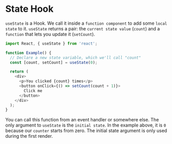 # State Hook

`useState` is a Hook. We call it inside a `function component` to add some `local state` to it. `useState` returns a pair: the `current state value` (`count`) and a `function` that lets you update it (`setCount`).

```js
import React, { useState } from 'react';

function Example() {
  // Declare a new state variable, which we'll call "count"
  const [count, setCount] = useState(0);

  return (
    <div>
      <p>You clicked {count} times</p>
      <button onClick={() => setCount(count + 1)}>
        Click me
      </button>
    </div>
  );
}
```

You can call this function from an event handler or somewhere else. The only argument to `useState` is the `initial state`. In the example above, it is `0` because our `counter` starts from zero. The initial state argument is only used during the first render.




